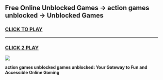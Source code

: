 
## Free Online Unblocked Games → action games unblocked → Unblocked Games
<h3>
<a href="https://premium.freeplayer.one?title=action_games_unblocked&ref=21F">CLICK TO PLAY</a></h3>
<hr>

<h3>
<a href="https://premium.freeplayer.one?title=action_games_unblocked&ref=21F">CLICK 2 PLAY</a>
  
</h3>

<a href="https://premium.freeplayer.one?title=action_games_unblocked&ref=21F/"><img src="https://clearcache.store/games.png"></a>


**action games unblocked games unblocked: Your Gateway to Fun and Accessible Online Gaming**
